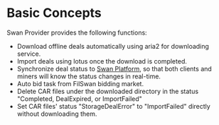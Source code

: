 # Basic Concepts

Swan Provider provides the following functions:

* Download offline deals automatically using aria2 for downloading service.
* Import deals using lotus once the download is completed.
* Synchronize deal status to [Swan Platform](https://www.filswan.com), so that both clients and miners will know the status changes in real-time.
* Auto bid task from FilSwan bidding market.
* Delete CAR files under the downloaded directory in the status "Completed, DealExpired, or ImportFailed"
* Set CAR files' status "StorageDealError" to "ImportFailed" directly without downloading them.
